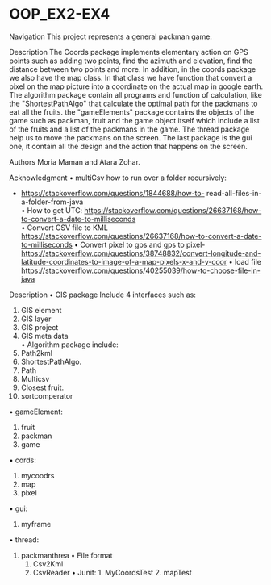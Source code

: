 # OOP_EX2-EX4
Navigation
This project represents a general packman game.

Description 
The Coords package implements elementary action on GPS points such as adding two points, find the azimuth and elevation, find the distance between two points and more. 
In addition, in the coords package we also have the map class. In that class we have function that convert a pixel on the map picture into a coordinate on the actual map in google earth. 
The algorithm package contain all programs and function of calculation, like the "ShortestPathAlgo" that calculate the optimal path for the packmans to eat all the fruits.
the "gameElements" package contains the objects of the game such as packman, fruit and the game object itself which include a list of the fruits and a list of the packmans in the game.
The thread package help us to move the packmans on the screen.
The last package is the gui one, it contain all the design and the action that happens on the screen.

Authors 
Moria Maman and Atara Zohar. 
 
Acknowledgment 
•       multiCsv how to run over a folder recursively:
-   https://stackoverflow.com/questions/1844688/how-to-   read-all-files-in-a-folder-from-java  
•	How to get UTC:
https://stackoverflow.com/questions/26637168/how-to-convert-a-date-to-milliseconds    
•	Convert CSV file to KML
https://stackoverflow.com/questions/26637168/how-to-convert-a-date-to-milliseconds
•	Convert pixel to gps and gps to pixel-
https://stackoverflow.com/questions/38748832/convert-longitude-and-latitude-coordinates-to-image-of-a-map-pixels-x-and-y-coor 
•	load file
https://stackoverflow.com/questions/40255039/how-to-choose-file-in-java


Description 
•	GIS package Include 4 interfaces such as:  
1.	GIS element  
2.	GIS layer  
3.	GIS project
4.	GIS meta data  
•	Algorithm package include:
1.	Path2kml
2.	ShortestPathAlgo.
3.	Path
4.	Multicsv
5.	Closest fruit.
6.	sortcomperator

•	gameElement:
1.	fruit
2.	packman
3.	game

•	cords:
1.	mycoodrs
2.	map
3.	pixel

•	gui:
1.	myframe

•	thread:
1.	packmanthrea
•	File format 
      1. Csv2Kml
      2. CsvReader
•	Junit: 1. MyCoordsTest
                2. mapTest
